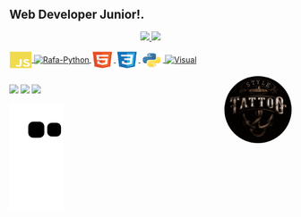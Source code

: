 ## Web Developer Junior!.
<div align="center">
  <a href="https://github.com/dairongranada">
  <img height="160em"   src="https://github-readme-stats.vercel.app/api?username=dairongranada&show_icons=true&theme=dark&include_all_commits=true&count_private=true"/>
  <img height="160em"  src="https://github-readme-stats.vercel.app/api/top-langs/?username=dairongranada&layout=compact&langs_count=7&theme=dark"/>
</div>
  
  
<div style="display: inline_block"><br>
  <img align="center" alt="java" height="30" width="40" src="https://raw.githubusercontent.com/devicons/devicon/master/icons/javascript/javascript-plain.svg">
  <img align="center" alt="Rafa-Python" height="30" width="40" src="https://cdn.jsdelivr.net/gh/devicons/devicon/icons/java/java-original.svg" >
  <img align="center" alt="Rafa-HTML" height="30" width="40" src="https://raw.githubusercontent.com/devicons/devicon/master/icons/html5/html5-original.svg">
  <img align="center" alt="Rafa-CSS" height="30" width="40" src="https://raw.githubusercontent.com/devicons/devicon/master/icons/css3/css3-original.svg">
  <img align="center" alt="Rafa-Python" height="30" width="40" src="https://raw.githubusercontent.com/devicons/devicon/master/icons/python/python-original.svg">
  <img align="center" alt="Visual" height="30" width="40" src="https://cdn.jsdelivr.net/gh/devicons/devicon/icons/visualstudio/visualstudio-plain.svg" />

  
  <a href="https://github.com/dairongranada/StyleTatto"><img align="right" alt="Rafa-pic" height="120" style="border-radius:150px;" src="images/StyleTatto.jpg"></a>
</div>
  
 ##
  
 <div> 
  <a href = "https://www.facebook.com/DAIRON.CG/"><img src="https://img.shields.io/badge/Facebook-1877F2?style=for-the-badge&logo=facebook&logoColor=white"   ></a>
  <a href="https://instagram.com/dairongranadaa" target="_blank"><img src="https://img.shields.io/badge/-Instagram-%23E4405F?style=for-the-badge&logo=instagram&logoColor=white" target="_blank"></a>
 <a href = "mailto:dairongranada21@gmail.com"><img src="https://img.shields.io/badge/-Gmail-%23333?style=for-the-badge&logo=gmail&logoColor=white" target="_blank"></a>
   
   ![Snake animation](https://github.com/dairongranada/dairongranada/blob/output/github-contribution-grid-snake.svg)
</div>
  
  
